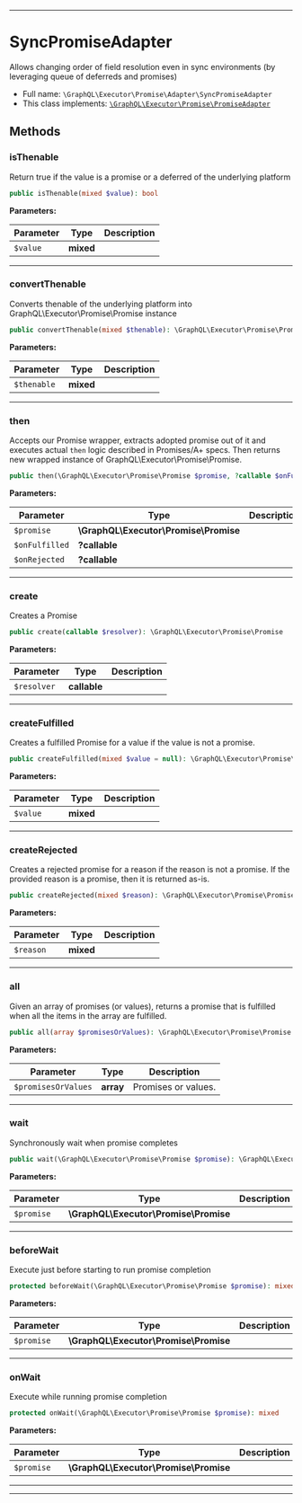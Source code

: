 ***

# SyncPromiseAdapter

Allows changing order of field resolution even in sync environments
(by leveraging queue of deferreds and promises)

* Full name: `\GraphQL\Executor\Promise\Adapter\SyncPromiseAdapter`
* This class implements:
  [`\GraphQL\Executor\Promise\PromiseAdapter`](../PromiseAdapter.md)

## Methods

### isThenable

Return true if the value is a promise or a deferred of the underlying platform

```php
public isThenable(mixed $value): bool
```

**Parameters:**

| Parameter | Type | Description |
|-----------|------|-------------|
| `$value` | **mixed** |  |

***

### convertThenable

Converts thenable of the underlying platform into GraphQL\Executor\Promise\Promise instance

```php
public convertThenable(mixed $thenable): \GraphQL\Executor\Promise\Promise
```

**Parameters:**

| Parameter | Type | Description |
|-----------|------|-------------|
| `$thenable` | **mixed** |  |

***

### then

Accepts our Promise wrapper, extracts adopted promise out of it and executes actual `then` logic described
in Promises/A+ specs. Then returns new wrapped instance of GraphQL\Executor\Promise\Promise.

```php
public then(\GraphQL\Executor\Promise\Promise $promise, ?callable $onFulfilled = null, ?callable $onRejected = null): \GraphQL\Executor\Promise\Promise
```

**Parameters:**

| Parameter | Type | Description |
|-----------|------|-------------|
| `$promise` | **\GraphQL\Executor\Promise\Promise** |  |
| `$onFulfilled` | **?callable** |  |
| `$onRejected` | **?callable** |  |

***

### create

Creates a Promise

```php
public create(callable $resolver): \GraphQL\Executor\Promise\Promise
```

**Parameters:**

| Parameter | Type | Description |
|-----------|------|-------------|
| `$resolver` | **callable** |  |

***

### createFulfilled

Creates a fulfilled Promise for a value if the value is not a promise.

```php
public createFulfilled(mixed $value = null): \GraphQL\Executor\Promise\Promise
```

**Parameters:**

| Parameter | Type | Description |
|-----------|------|-------------|
| `$value` | **mixed** |  |

***

### createRejected

Creates a rejected promise for a reason if the reason is not a promise. If
the provided reason is a promise, then it is returned as-is.

```php
public createRejected(mixed $reason): \GraphQL\Executor\Promise\Promise
```

**Parameters:**

| Parameter | Type | Description |
|-----------|------|-------------|
| `$reason` | **mixed** |  |

***

### all

Given an array of promises (or values), returns a promise that is fulfilled when all the
items in the array are fulfilled.

```php
public all(array $promisesOrValues): \GraphQL\Executor\Promise\Promise
```

**Parameters:**

| Parameter | Type | Description |
|-----------|------|-------------|
| `$promisesOrValues` | **array** | Promises or values. |

***

### wait

Synchronously wait when promise completes

```php
public wait(\GraphQL\Executor\Promise\Promise $promise): \GraphQL\Executor\ExecutionResult
```

**Parameters:**

| Parameter | Type | Description |
|-----------|------|-------------|
| `$promise` | **\GraphQL\Executor\Promise\Promise** |  |

***

### beforeWait

Execute just before starting to run promise completion

```php
protected beforeWait(\GraphQL\Executor\Promise\Promise $promise): mixed
```

**Parameters:**

| Parameter | Type | Description |
|-----------|------|-------------|
| `$promise` | **\GraphQL\Executor\Promise\Promise** |  |

***

### onWait

Execute while running promise completion

```php
protected onWait(\GraphQL\Executor\Promise\Promise $promise): mixed
```

**Parameters:**

| Parameter | Type | Description |
|-----------|------|-------------|
| `$promise` | **\GraphQL\Executor\Promise\Promise** |  |

***


***

